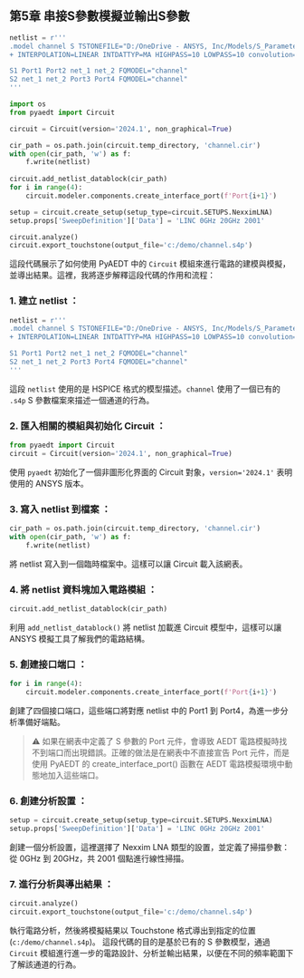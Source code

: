 第5章 串接S參數模擬並輸出S參數
---


```python
netlist = r'''
.model channel S TSTONEFILE="D:/OneDrive - ANSYS, Inc/Models/S_Parameter/channel.s4p"
+ INTERPOLATION=LINEAR INTDATTYP=MA HIGHPASS=10 LOWPASS=10 convolution=0 enforce_passivity=0 enforce_adpe=1 Noisemodel=External

S1 Port1 Port2 net_1 net_2 FQMODEL="channel"
S2 net_1 net_2 Port3 Port4 FQMODEL="channel"
'''

import os
from pyaedt import Circuit

circuit = Circuit(version='2024.1', non_graphical=True)

cir_path = os.path.join(circuit.temp_directory, 'channel.cir')
with open(cir_path, 'w') as f:
    f.write(netlist)
    
circuit.add_netlist_datablock(cir_path)
for i in range(4):
    circuit.modeler.components.create_interface_port(f'Port{i+1}')

setup = circuit.create_setup(setup_type=circuit.SETUPS.NexximLNA)
setup.props['SweepDefinition']['Data'] = 'LINC 0GHz 20GHz 2001'

circuit.analyze()
circuit.export_touchstone(output_file='c:/demo/channel.s4p')

```

這段代碼展示了如何使用 PyAEDT 中的 `Circuit` 模組來進行電路的建模與模擬，並導出結果。這裡，我將逐步解釋這段代碼的作用和流程： 
### 1. **建立 netlist** ：

```python
netlist = r'''
.model channel S TSTONEFILE="D:/OneDrive - ANSYS, Inc/Models/S_Parameter/channel.s4p"
+ INTERPOLATION=LINEAR INTDATTYP=MA HIGHPASS=10 LOWPASS=10 convolution=0 enforce_passivity=0 enforce_adpe=1 Noisemodel=External

S1 Port1 Port2 net_1 net_2 FQMODEL="channel"
S2 net_1 net_2 Port3 Port4 FQMODEL="channel"
'''
```
這段 `netlist` 使用的是 HSPICE 格式的模型描述。`channel` 使用了一個已有的 `.s4p` S 參數檔案來描述一個通道的行為。
 
### 2. **匯入相關的模組與初始化 Circuit** ：

```python
from pyaedt import Circuit
circuit = Circuit(version='2024.1', non_graphical=True)
```
使用 `pyaedt` 初始化了一個非圖形化界面的 Circuit 對象，`version='2024.1'` 表明使用的 ANSYS 版本。
 
### 3. **寫入 netlist 到檔案** ：

```python
cir_path = os.path.join(circuit.temp_directory, 'channel.cir')
with open(cir_path, 'w') as f:
    f.write(netlist)
```

將 netlist 寫入到一個臨時檔案中。這樣可以讓 Circuit 載入該網表。
 
### 4. **將 netlist 資料塊加入電路模組** ：

```python
circuit.add_netlist_datablock(cir_path)
```
利用 `add_netlist_datablock()` 將 netlist 加載進 Circuit 模型中，這樣可以讓 ANSYS 模擬工具了解我們的電路結構。
 
### 5. **創建接口端口** ：

```python
for i in range(4):
    circuit.modeler.components.create_interface_port(f'Port{i+1}')
```

創建了四個接口端口，這些端口將對應 netlist 中的 Port1 到 Port4，為進一步分析準備好端點。

> :warning: 如果在網表中定義了 S 參數的 Port 元件，會導致 AEDT 電路模擬時找不到端口而出現錯誤。正確的做法是在網表中不直接宣告 Port 元件，而是使用 PyAEDT 的 create_interface_port() 函數在 AEDT 電路模擬環境中動態地加入這些端口。

### 6. **創建分析設置** ：

```python
setup = circuit.create_setup(setup_type=circuit.SETUPS.NexximLNA)
setup.props['SweepDefinition']['Data'] = 'LINC 0GHz 20GHz 2001'
```

創建一個分析設置，這裡選擇了 Nexxim LNA 類型的設置，並定義了掃描參數：從 0GHz 到 20GHz，共 2001 個點進行線性掃描。
 
### 7. **進行分析與導出結果** ：

```python
circuit.analyze()
circuit.export_touchstone(output_file='c:/demo/channel.s4p')
```
執行電路分析，然後將模擬結果以 Touchstone 格式導出到指定的位置 (`c:/demo/channel.s4p`)。
這段代碼的目的是基於已有的 S 參數模型，通過 `Circuit` 模組進行進一步的電路設計、分析並輸出結果，以便在不同的頻率範圍下了解該通道的行為。
